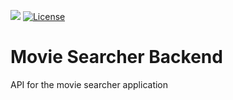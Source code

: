 ![](https://github.com/citrone/movie-searcher-backend/workflows/Node%20CI/badge.svg)
[![License](https://img.shields.io/github/license/citrone/movie-searcher-backend)](https://github.com/citrone/movie-searcher-backend/blob/master/LICENSE)

# Movie Searcher Backend

API for the movie searcher application
